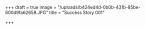 +++
draft = true
image = "/uploads/b424ed4d-0b0b-431b-85be-600d9fa62658.JPG"
title = "Success Story 001"

+++
